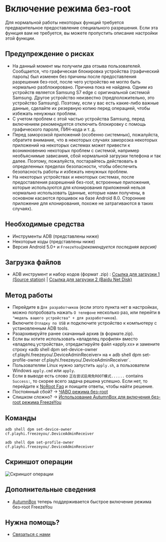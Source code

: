 # Включение режима без-root
Для нормальной работы некоторых функций требуется предварительное предоставление специального разрешения. Если эта функция вам не требуется, вы можете пропустить описание настройки этой функции.

## Предупреждение о рисках
* На данный момент мы получили два отзыва пользователей. Сообщается, что графическая блокировка устройства (графический пароль) был изменен без причины после предоставления разрешения без-root, после чего устройство не могло быть нормально разблокировано. Причина пока не найдена. Одним из устройств является Samsung S7 edge с оригинальной системой Samsung. Другое устройство неизвестно (предположительно, это устройство Samsung). Поэтому, если у вас есть какие-либо важные данные, сделайте их резервную копию перед операцией, чтобы избежать ненужных проблем.
* С учетом проблем с этой частью устройства Samsung, перед включением рекомендуется отключить блокировку с помощь графического пароля, ПИН-кода и т. д.
* Перед заморозкой приложений (особенно системных), пожалуйста, обратите внимание, что в некоторых случаях заморозка некоторых приложений на некоторых системах может привести к возникновению некоторых проблем с системой, например необъяснимые зависания, сбой нормальной загрузки телефона и так далее. Поэтому, пожалуйста, постарайтесь действовать в определенных пределах безопасности, чтобы обеспечить безопасность работы и избежать ненужных проблем.
* На некоторых устройствах и некоторых системах, после предоставления разрешений без-root, встроенные приложения, которые используются для клонирования приложений нельзя нормально использовать (данные, которые нами получены, в основном касаются прошивок на базе Android 8.0. Сторонние приложение для клонирования, похоже не затрагиваются в таких случаях).

## Необходимые средства
* Инструменты ADB (представлены ниже)
* Некоторые коды (представлены ниже)
* Версия Android 5.0+ и `FreezeYou`_(рекомендуется последняя версия)_

## Загрузка файлов
* ADB инструмент и набор кодов (формат .zip) : [Ссылка для загрузки 1 (Source station)](https://freezeyou.playhi.net/attachment/urt.zip) | [Ссылка для загрузки 2 (Baidu Net Disk)](https://pan.baidu.com/s/1RlHg4w0z5O2aNc_ejkeUvA)

## Метод работы
* Перейдите в `Для разработчиков` (если этого пункта нет в настройках, можно попробовать нажать `О телефоне` несколько раз, или перейти в `"модель вашего устройства" + для разработчиков`).
* Включите `Отладку по USB` и подключите устройство к компьютеру с установленным ADB tools.
* Разархивируйте ранее скачанный архив (в формате.zip). 
* Если вы хотите использовать «владелец профиля» вместо «владелец устройства», отредактируйте файл «apply.xx» и замените строку «adb shell dpm set-device-owner cf.playhi.freezeyou/.DeviceAdminReceiver» на « adb shell dpm set-profile-owner cf.playhi.freezeyou/.DeviceAdminReceiver`.
* Пользователям Linux нужно запустить `apply.sh`, а пользователи Windows `apply.cmd` или `apply`.
* Если в выводе есть слово `正在尝试启用免ROOT模式......` contains `Success:`, то скорее всего задача решена успешно. Если нет, то перейдите к [NoRoot Faq](../faq/mroot.md) и поищите ответы, чтобы найти решение.
* Постоянный сбой? → [ЧАВО режима без-root](../faq/mroot.md)
* Слишком сложно? → [Использование AutumnBox для включения без-root режима FreezeYou](https://www.atmb.top/?from=freezeyou)

## Команды
<CodeGroup>
  <CodeGroupItem title="set-device-owner" active>

```shell bash:no-line-numbers
adb shell dpm set-device-owner cf.playhi.freezeyou/.DeviceAdminReceiver
```

  </CodeGroupItem>

  <CodeGroupItem title="set-profile-owner">

```shell bash:no-line-numbers
adb shell dpm set-profile-owner cf.playhi.freezeyou/.DeviceAdminReceiver
```

  </CodeGroupItem>
</CodeGroup>

## Скриншот операции
![Скриншот операции](/assets/img/20180207104242.png)

## Дополнительные сведения
* [AutumnBox](https://www.atmb.top/?from=freezeyou)  теперь поддерживается быстрое включение режима без-root FreezeYou

## Нужна помощь?
- [Связаться с нами](../about/contactUs.md)


